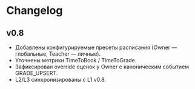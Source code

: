 # Changelog

## v0.8
- Добавлены конфигурируемые пресеты расписания (Owner — глобальные, Teacher — личные).
- Уточнены метрики TimeToBook / TimeToGrade.
- Зафиксирован override оценок у Owner с каноническим событием GRADE_UPSERT.
- L2/L3 синхронизированы с L1 v0.8.